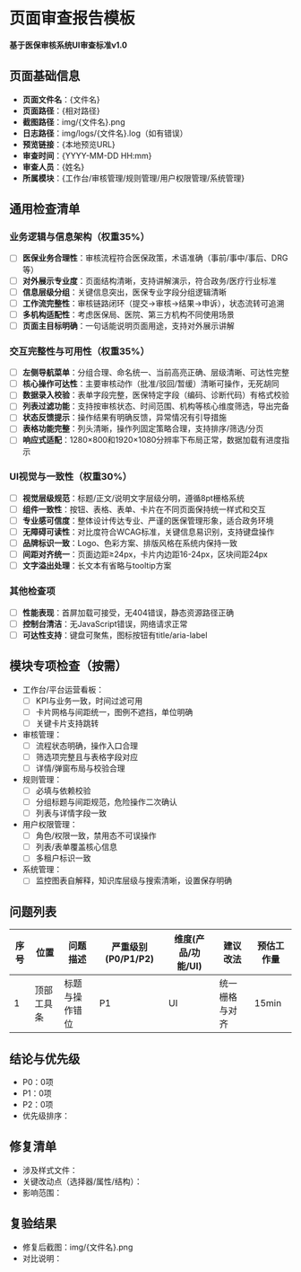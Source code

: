 # 页面审查报告模板
**基于医保审核系统UI审查标准v1.0**

## 页面基础信息
- **页面文件名**：{文件名}
- **页面路径**：{相对路径}
- **截图路径**：img/{文件名}.png
- **日志路径**：img/logs/{文件名}.log（如有错误）
- **预览链接**：{本地预览URL}
- **审查时间**：{YYYY-MM-DD HH:mm}
- **审查人员**：{姓名}
- **所属模块**：{工作台/审核管理/规则管理/用户权限管理/系统管理}

## 通用检查清单

### 业务逻辑与信息架构（权重35%）
- [ ] **医保业务合理性**：审核流程符合医保政策，术语准确（事前/事中/事后、DRG等）
- [ ] **对外展示专业度**：页面结构清晰，支持讲解演示，符合政务/医疗行业标准
- [ ] **信息层级分组**：关键信息突出，医保专业字段分组逻辑清晰
- [ ] **工作流完整性**：审核链路闭环（提交→审核→结果→申诉），状态流转可追溯
- [ ] **多机构适配性**：考虑医保局、医院、第三方机构不同使用场景
- [ ] **页面主目标明确**：一句话能说明页面用途，支持对外展示讲解

### 交互完整性与可用性（权重35%）
- [ ] **左侧导航菜单**：分组合理、命名统一、当前高亮正确、层级清晰、可达性完整
- [ ] **核心操作可达性**：主要审核动作（批准/驳回/暂缓）清晰可操作，无死胡同
- [ ] **数据录入校验**：表单字段完整，医保特定字段（编码、诊断代码）有格式校验
- [ ] **列表过滤功能**：支持按审核状态、时间范围、机构等核心维度筛选，导出完备
- [ ] **状态反馈提示**：操作结果有明确反馈，异常情况有引导措施
- [ ] **表格功能完整**：列头清晰，操作列固定策略合理，支持排序/筛选/分页
- [ ] **响应式适配**：1280×800和1920×1080分辨率下布局正常，数据加载有进度指示

### UI视觉与一致性（权重30%）
- [ ] **视觉层级规范**：标题/正文/说明文字层级分明，遵循8pt栅格系统
- [ ] **组件一致性**：按钮、表格、表单、卡片在不同页面保持统一样式和交互
- [ ] **专业感可信度**：整体设计传达专业、严谨的医保管理形象，适合政务环境
- [ ] **无障碍可读性**：对比度符合WCAG标准，关键信息易识别，支持键盘操作
- [ ] **品牌标识一致**：Logo、色彩方案、排版风格在系统内保持一致
- [ ] **间距对齐统一**：页面边距≥24px，卡片内边距16-24px，区块间距24px
- [ ] **文字溢出处理**：长文本有省略与tooltip方案

### 其他检查项
- [ ] **性能表现**：首屏加载可接受，无404错误，静态资源路径正确
- [ ] **控制台清洁**：无JavaScript错误，网络请求正常
- [ ] **可达性支持**：键盘可聚焦，图标按钮有title/aria-label  

## 模块专项检查（按需）
- 工作台/平台运营看板：
  - [ ] KPI与业务一致，时间过滤可用  
  - [ ] 卡片网格与间距统一，图例不遮挡，单位明确  
  - [ ] 关键卡片支持跳转  
- 审核管理：
  - [ ] 流程状态明确，操作入口合理  
  - [ ] 筛选项完整且与表格字段对应  
  - [ ] 详情/弹窗布局与校验合理  
- 规则管理：
  - [ ] 必填与依赖校验  
  - [ ] 分组标题与间距规范，危险操作二次确认  
  - [ ] 列表与详情字段一致  
- 用户权限管理：
  - [ ] 角色/权限一致，禁用态不可误操作  
  - [ ] 列表/表单覆盖核心信息  
  - [ ] 多租户标识一致  
- 系统管理：
  - [ ] 监控图表自解释，知识库层级与搜索清晰，设置保存明确  

## 问题列表
| 序号 | 位置 | 问题描述 | 严重级别(P0/P1/P2) | 维度(产品/功能/UI) | 建议改法 | 预估工作量 |
|------|------|----------|---------------------|---------------------|----------|------------|
| 1 | 顶部工具条 | 标题与操作错位 | P1 | UI | 统一栅格与对齐 | 15min |

## 结论与优先级
- P0：0项  
- P1：0项  
- P2：0项  
- 优先级排序：

## 修复清单
- 涉及样式文件：
- 关键改动点（选择器/属性/结构）：
- 影响范围：

## 复验结果
- 修复后截图：img/{文件名}.png  
- 对比说明：
